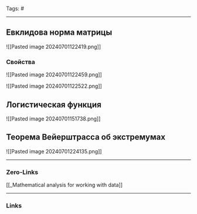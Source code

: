 Tags: #
____
## Евклидова норма матрицы
![[Pasted image 20240701122419.png]]
### Свойства

![[Pasted image 20240701122459.png]]

![[Pasted image 20240701122522.png]]
## Логистическая функция
![[Pasted image 20240701151738.png]]
## Теорема Вейерштрасса об экстремумах
![[Pasted image 20240701224135.png]]
____
### Zero-Links
[[_Mathematical analysis for working with data]]

____
### Links